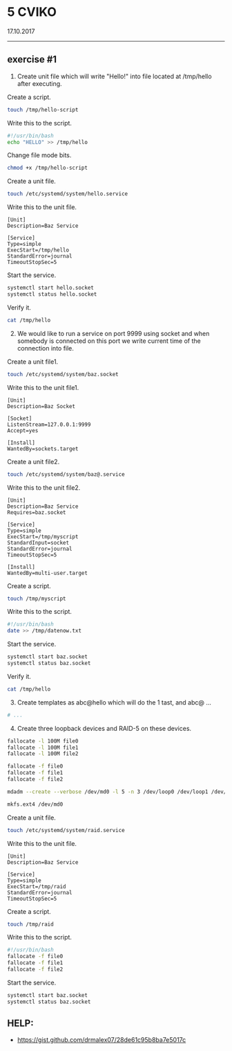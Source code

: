 # 5 CVIKO
17.10.2017


---


## exercise #1
1. Create unit file which will write "Hello!" into file located at /tmp/hello after executing.

Create a script.
```sh
touch /tmp/hello-script
```

Write this to the script.
```sh
#!/usr/bin/bash
echo "HELLO" >> /tmp/hello
```

Change file mode bits.
```sh
chmod +x /tmp/hello-script
```

Create a unit file.
```sh
touch /etc/systemd/system/hello.service
```

Write this to the unit file.
```
[Unit]
Description=Baz Service

[Service]
Type=simple
ExecStart=/tmp/hello
StandardError=journal
TimeoutStopSec=5
```

Start the service.
```sh
systemctl start hello.socket
systemctl status hello.socket
```

Verify it.
```sh
cat /tmp/hello
```

2. We would like to run a service on port 9999 using socket and when somebody is connected on this port we write current time of the connection into file.

Create a unit file1.
```sh
touch /etc/systemd/system/baz.socket
```

Write this to the unit file1.
```
[Unit]
Description=Baz Socket

[Socket]
ListenStream=127.0.0.1:9999
Accept=yes

[Install]
WantedBy=sockets.target
```

Create a unit file2.
```sh
touch /etc/systemd/system/baz@.service
```

Write this to the unit file2.
```
[Unit]
Description=Baz Service
Requires=baz.socket

[Service]
Type=simple
ExecStart=/tmp/myscript
StandardInput=socket
StandardError=journal
TimeoutStopSec=5

[Install]
WantedBy=multi-user.target
```

Create a script.
```sh
touch /tmp/myscript
```

Write this to the script.
```sh
#!/usr/bin/bash
date >> /tmp/datenow.txt
```

Start the service.
```sh
systemctl start baz.socket
systemctl status baz.socket
```

Verify it.
```sh
cat /tmp/hello
```

3. Create templates as abc@hello which will do the 1 tast, and abc@ ...
```sh
# ...
```

4. Create three loopback devices and RAID-5 on these devices.

```sh
fallocate -l 100M file0
fallocate -l 100M file1
fallocate -l 100M file2

fallocate -f file0
fallocate -f file1
fallocate -f file2

mdadm --create --verbose /dev/md0 -l 5 -n 3 /dev/loop0 /dev/loop1 /dev/loop2

mkfs.ext4 /dev/md0
```

Create a unit file.
```sh
touch /etc/systemd/system/raid.service
```

Write this to the unit file.
```
[Unit]
Description=Baz Service

[Service]
Type=simple
ExecStart=/tmp/raid
StandardError=journal
TimeoutStopSec=5
```

Create a script.
```sh
touch /tmp/raid
```

Write this to the script.
```sh
#!/usr/bin/bash
fallocate -f file0
fallocate -f file1
fallocate -f file2
```

Start the service.
```sh
systemctl start baz.socket
systemctl status baz.socket
```

## HELP:
* https://gist.github.com/drmalex07/28de61c95b8ba7e5017c
